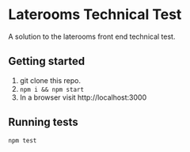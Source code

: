 # Laterooms Technical Test

A solution to the laterooms front end technical test.

## Getting started
1. git clone this repo.
2. ```npm i && npm start```
3.  In a browser visit http://localhost:3000

## Running tests

```npm test```
